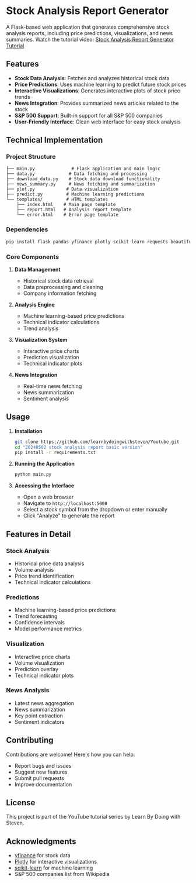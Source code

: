 # Stock Analysis Report Generator

A Flask-based web application that generates comprehensive stock analysis reports, including price predictions, visualizations, and news summaries. Watch the tutorial video: [Stock Analysis Report Generator Tutorial](https://youtu.be/wYm6V3Wo3HQ)

## Features

- **Stock Data Analysis**: Fetches and analyzes historical stock data
- **Price Predictions**: Uses machine learning to predict future stock prices
- **Interactive Visualizations**: Generates interactive plots of stock price trends
- **News Integration**: Provides summarized news articles related to the stock
- **S&P 500 Support**: Built-in support for all S&P 500 companies
- **User-Friendly Interface**: Clean web interface for easy stock analysis

## Technical Implementation

### Project Structure
```
├── main.py              # Flask application and main logic
├── data.py             # Data fetching and processing
├── download_data.py    # Stock data download functionality
├── news_summary.py     # News fetching and summarization
├── plot.py            # Data visualization
├── predict.py         # Machine learning predictions
└── templates/         # HTML templates
    ├── index.html    # Main page template
    ├── report.html   # Analysis report template
    └── error.html    # Error page template
```

### Dependencies
```python
pip install flask pandas yfinance plotly scikit-learn requests beautifulsoup4
```

### Core Components

1. **Data Management**
   - Historical stock data retrieval
   - Data preprocessing and cleaning
   - Company information fetching

2. **Analysis Engine**
   - Machine learning-based price predictions
   - Technical indicator calculations
   - Trend analysis

3. **Visualization System**
   - Interactive price charts
   - Prediction visualization
   - Technical indicator plots

4. **News Integration**
   - Real-time news fetching
   - News summarization
   - Sentiment analysis

## Usage

1. **Installation**
   ```bash
   git clone https://github.com/learnbydoingwithsteven/Youtube.git
   cd "20240502 stock analysis report basic version"
   pip install -r requirements.txt
   ```

2. **Running the Application**
   ```bash
   python main.py
   ```

3. **Accessing the Interface**
   - Open a web browser
   - Navigate to `http://localhost:5000`
   - Select a stock symbol from the dropdown or enter manually
   - Click "Analyze" to generate the report

## Features in Detail

### Stock Analysis
- Historical price data analysis
- Volume analysis
- Price trend identification
- Technical indicator calculations

### Predictions
- Machine learning-based price predictions
- Trend forecasting
- Confidence intervals
- Model performance metrics

### Visualization
- Interactive price charts
- Volume visualization
- Prediction overlay
- Technical indicator plots

### News Analysis
- Latest news aggregation
- News summarization
- Key point extraction
- Sentiment indicators

## Contributing

Contributions are welcome! Here's how you can help:
- Report bugs and issues
- Suggest new features
- Submit pull requests
- Improve documentation

## License

This project is part of the YouTube tutorial series by Learn By Doing with Steven.

## Acknowledgments

- [yfinance](https://github.com/ranaroussi/yfinance) for stock data
- [Plotly](https://plotly.com/) for interactive visualizations
- [scikit-learn](https://scikit-learn.org/) for machine learning
- S&P 500 companies list from Wikipedia
